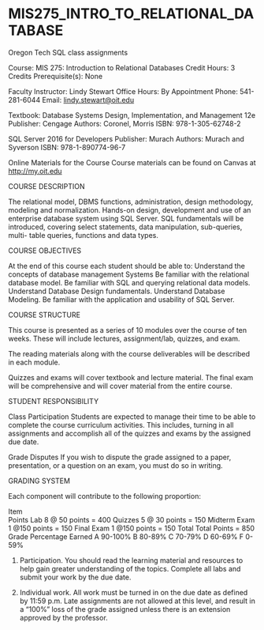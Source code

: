 # MIS275_INTRO_TO_RELATIONAL_DATABASE
Oregon Tech SQL class assignments 

Course: MIS 275: Introduction to Relational Databases Credit Hours: 3 Credits Prerequisite(s): None 

Faculty 
Instructor: Lindy Stewart 
Office Hours: By Appointment
Phone: 541-281-6044 Email: lindy.stewart@oit.edu

Textbook: 
Database Systems Design, Implementation, and Management 12e
Publisher: Cengage
Authors: Coronel, Morris 
ISBN: 978-1-305-62748-2

SQL Server 2016 for Developers
Publisher: Murach
Authors: Murach and Syverson
ISBN: 978-1-890774-96-7

Online Materials for the Course 
Course materials can be found on Canvas at http://my.oit.edu

COURSE DESCRIPTION

The relational model, DBMS functions, administration, design methodology, modeling and normalization. Hands-on design, development and use of an enterprise database system using SQL Server. SQL fundamentals will be introduced, covering select statements, data manipulation, sub-queries, multi- table queries, functions and data types.

COURSE OBJECTIVES

At the end of this course each student should be able to: 
	Understand the concepts of database management Systems
	Be familiar with the relational database model.
	Be familiar with SQL and querying relational data models.
	Understand Database Design fundamentals.
	Understand Database Modeling. 
	Be familiar with the application and usability of SQL Server.




COURSE STRUCTURE

This course is presented as a series of 10 modules over the course of ten weeks. These will include lectures, assignment/lab, quizzes, and exam. 

The reading materials along with the course deliverables will be described in each module. 

Quizzes and exams will cover textbook and lecture material. The final exam will be comprehensive and will cover material from the entire course.

STUDENT RESPONSIBILITY 

Class Participation Students are expected to manage their time to be able to complete the course curriculum activities. This includes, turning in all assignments and accomplish all of the quizzes and exams by the assigned due date. 

Grade Disputes If you wish to dispute the grade assigned to a paper, presentation, or a question on an exam, you must do so in writing.


GRADING SYSTEM

Each component will contribute to the following proportion:

Item                                                     	
Points
Lab	8 @ 50  points	= 400
Quizzes	 5 @ 30  points 	= 150
Midterm Exam	1 @150 points 	= 150
Final Exam 	1 @150 points 	= 150
Total 	   Total Points 
	= 850
Grade 	Percentage Earned
A 	90-100% 
B 	80-89% 
C 	70-79% 
D 	60-69% 
F 	0-59% 

1.	Participation. You should read the learning material and resources to help gain greater understanding of the topics. Complete all labs and submit your work by the due date. 

2.	Individual work. All work must be turned in on the due date as defined by 11:59 p.m. Late assignments are not allowed at this level, and result in a “100%” loss of the grade assigned unless there is an extension approved by the professor. 
